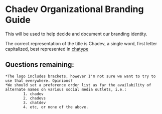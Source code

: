 # Chadev Organizational Branding Guide

This will be used to help decide and document our branding identity.

The correct representation of the title is Chadev, a single word, first letter capitalized, best represented in [chatype](http://chatype.com/ "chatype | the typeface for Chattanooga Tennessee")

## Questions remaining:

    *The logo includes brackets, however I'm not sure we want to try to use that everywhere. Opinions?
    *We should set a preference order list as far the availability of alternate names on various social media outlets, i.e.: 
            1. chadev
            2. chadevs
            3. chatdev
            4. etc, or none of the above.
